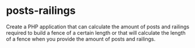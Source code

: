 # posts-railings
Create a PHP application that can calculate the amount of posts and railings required to build a fence of a certain length or that will calculate the length of a fence when you provide the amount of posts and railings.
